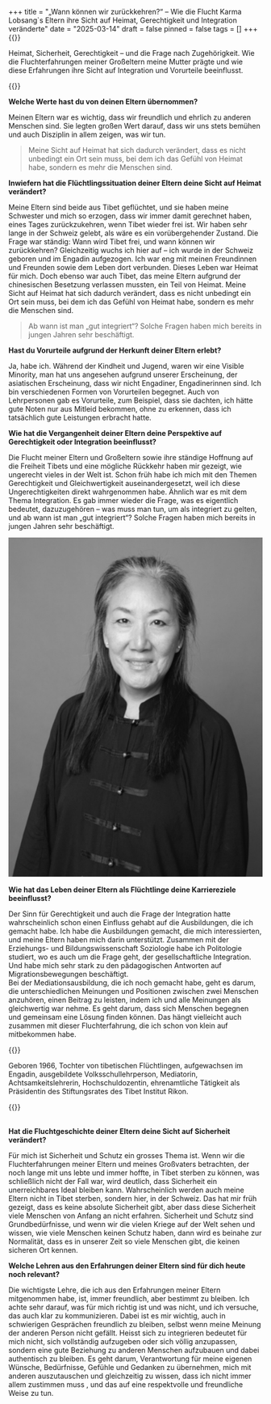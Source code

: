 +++
title = "„Wann können wir zurückkehren?“ – Wie die Flucht Karma Lobsang`s Eltern ihre Sicht auf Heimat, Gerechtigkeit und Integration veränderte"
date = "2025-03-14"
draft = false
pinned = false
tags = []
+++
{{<lead>}}

Heimat, Sicherheit, Gerechtigkeit – und die Frage nach Zugehörigkeit. Wie die Fluchterfahrungen meiner Großeltern meine Mutter prägte und wie diese Erfahrungen ihre Sicht auf Integration und Vorurteile beeinflusst.

{{</lead>}}

**Welche Werte hast du von deinen Eltern übernommen?** 

Meinen Eltern war es wichtig, dass wir freundlich und ehrlich zu anderen Menschen sind. Sie legten großen Wert darauf, dass wir uns stets bemühen und auch Disziplin in allem zeigen, was wir tun.

> Meine Sicht auf Heimat hat sich dadurch verändert, dass es nicht unbedingt ein Ort sein muss, bei dem ich das Gefühl von Heimat habe, sondern es mehr die Menschen sind. 

**Inwiefern hat die Flüchtlingssituation deiner Eltern deine Sicht auf Heimat verändert?** 

Meine Eltern sind beide aus Tibet geflüchtet, und sie haben meine Schwester und mich so erzogen, dass wir immer damit gerechnet haben, eines Tages zurückzukehren, wenn Tibet wieder frei ist. Wir haben sehr lange in der Schweiz gelebt, als wäre es ein vorübergehender Zustand. Die Frage war ständig: Wann wird Tibet frei, und wann können wir zurückkehren? Gleichzeitig wuchs ich hier auf – ich wurde in der Schweiz geboren und im Engadin aufgezogen. Ich war eng mit meinen Freundinnen und Freunden sowie dem Leben dort verbunden. Dieses Leben war Heimat für mich. Doch ebenso war auch Tibet, das meine Eltern aufgrund der chinesischen Besetzung verlassen mussten, ein Teil von Heimat. Meine Sicht auf Heimat hat sich dadurch verändert, dass es nicht unbedingt ein Ort sein muss, bei dem ich das Gefühl von Heimat habe, sondern es mehr die Menschen sind. 

> Ab wann ist man „gut integriert“? Solche Fragen haben mich bereits in jungen Jahren sehr beschäftigt.

**Hast du Vorurteile aufgrund der Herkunft deiner Eltern erlebt?** 

Ja, habe ich. Während der Kindheit und Jugend, waren wir eine Visible Minority, man hat uns angesehen aufgrund unserer Erscheinung, der asiatischen Erscheinung, dass wir nicht Engadiner, Engadinerinnen sind. Ich bin verschiedenen Formen von Vorurteilen begegnet. Auch von Lehrpersonen gab es Vorurteile, zum Beispiel, dass sie dachten, ich hätte gute Noten nur aus Mitleid bekommen, ohne zu erkennen, dass ich tatsächlich gute Leistungen erbracht hatte.

**Wie hat die Vergangenheit deiner Eltern deine Perspektive auf Gerechtigkeit oder Integration beeinflusst?** 

Die Flucht meiner Eltern und Großeltern sowie ihre ständige Hoffnung auf die Freiheit Tibets und eine mögliche Rückkehr haben mir gezeigt, wie ungerecht vieles in der Welt ist. Schon früh habe ich mich mit den Themen Gerechtigkeit und Gleichwertigkeit auseinandergesetzt, weil ich diese Ungerechtigkeiten direkt wahrgenommen habe. Ähnlich war es mit dem Thema Integration. Es gab immer wieder die Frage, was es eigentlich bedeutet, dazuzugehören – was muss man tun, um als integriert zu gelten, und ab wann ist man „gut integriert“? Solche Fragen haben mich bereits in jungen Jahren sehr beschäftigt.

![Karma Dolma Lobsang, 58, in der Schweiz geboren](bild-13.03.25-um-20.25.jpeg)

**Wie hat das Leben deiner Eltern als Flüchtlinge deine Karriereziele beeinflusst?** 

Der Sinn für Gerechtigkeit und auch die Frage der Integration hatte wahrscheinlich schon einen Einfluss gehabt auf die Ausbildungen, die ich gemacht habe. Ich habe die Ausbildungen gemacht, die mich interessierten, und meine Eltern haben mich darin unterstützt. Zusammen mit der Erziehungs- und Bildungswissenschaft Soziologie habe ich Politologie studiert, wo es auch um die Frage geht, der gesellschaftliche Integration. Und habe mich sehr stark zu den pädagogischen Antworten auf Migrationsbewegungen beschäftigt. \
Bei der Mediationsausbildung, die ich noch gemacht habe, geht es darum, die unterschiedlichen Meinungen und Positionen zwischen zwei Menschen anzuhören, einen Beitrag zu leisten, indem ich und alle Meinungen als gleichwertig war nehme. Es geht darum, dass sich Menschen begegnen und gemeinsam eine Lösung finden können. Das hängt vielleicht auch zusammen mit dieser Fluchterfahrung, die ich schon von klein auf mitbekommen habe. 

{{<box>}}

Geboren 1966, Tochter von tibetischen Flüchtlingen, aufgewachsen im Engadin, ausgebildete Volksschullehrperson, Mediatorin, Achtsamkeitslehrerin, Hochschuldozentin, ehrenamtliche Tätigkeit als Präsidentin des Stiftungsrates des Tibet Institut Rikon.

{{</box>}}

\
**Hat die Fluchtgeschichte deiner Eltern deine Sicht auf Sicherheit verändert?** 

Für mich ist Sicherheit und Schutz ein grosses Thema ist. Wenn wir die Fluchterfahrungen meiner Eltern und meines Großvaters betrachten, der noch lange mit uns lebte und immer hoffte, in Tibet sterben zu können, was schließlich nicht der Fall war, wird deutlich, dass Sicherheit ein unerreichbares Ideal bleiben kann. Wahrscheinlich werden auch meine Eltern nicht in Tibet sterben, sondern hier, in der Schweiz. Das hat mir früh gezeigt, dass es keine absolute Sicherheit gibt, aber dass diese Sicherheit viele Menschen von Anfang an nicht erfahren. Sicherheit und Schutz sind Grundbedürfnisse, und wenn wir die vielen Kriege auf der Welt sehen und wissen, wie viele Menschen keinen Schutz haben, dann wird es beinahe zur Normalität, dass es in unserer Zeit so viele Menschen gibt, die keinen sicheren Ort kennen.

**Welche Lehren aus den Erfahrungen deiner Eltern sind für dich heute noch relevant?** 

Die wichtigste Lehre, die ich aus den Erfahrungen meiner Eltern mitgenommen habe, ist, immer freundlich, aber bestimmt zu bleiben. Ich achte sehr darauf, was für mich richtig ist und was nicht, und ich versuche, das auch klar zu kommunizieren. Dabei ist es mir wichtig, auch in schwierigen Gesprächen freundlich zu bleiben, selbst wenn meine Meinung der anderen Person nicht gefällt. Heisst sich zu integrieren bedeutet für mich nicht, sich vollständig aufzugeben oder sich völlig anzupassen, sondern eine gute Beziehung zu anderen Menschen aufzubauen und dabei authentisch zu bleiben. Es geht darum, Verantwortung für meine eigenen Wünsche, Bedürfnisse, Gefühle und Gedanken zu übernehmen, mich mit anderen auszutauschen und gleichzeitig zu wissen, dass ich nicht immer allem zustimmen muss , und das auf eine respektvolle und freundliche Weise zu tun.